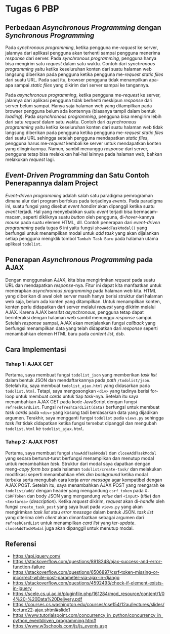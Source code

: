 # Tugas 6 PBP

## Perbedaan _Asynchronous Programming_ dengan _Synchronous Programming_
Pada _synchronous programming_, ketika pengguna me-_request_ ke server, jalannya dari aplikasi pengguna akan terhenti sampai pengguna menerima _response_ dari server. Pada _synchronous programming_, pengguna hanya bisa mengirim satu _request_ dalam satu waktu. Contoh dari _synchronous programming_ yaitu ketika keseluruhan konten dari suatu halaman web langsung diberikan pada pengguna ketika pengguna me-_request_ _static files_ dari suatu URL. Pada saat itu, browser pengguna tidak menampilkan apa-apa sampai _static files_ yang dikirim dari server sampai ke tangannya.

Pada _asynchronous programming_, ketika pengguna me-_request_ ke server, jalannya dari aplikasi pengguna tidak berhenti meskipun _response_ dari server belum sampai. Hanya saja halaman web yang ditampilkan pada browser pengguna belum ada kontennya (biasanya tampil dalam bentuk _loading_). Pada _asynchronous programming_, pengguna bisa mengirim lebih dari satu _request_ dalam satu waktu. Contoh dari _asynchronous programming_ yaitu ketika keseluruhan konten dari suatu halaman web tidak langsung diberikan pada pengguna ketika pengguna me-_request_ _static files_ dari suatu URL sehingga setelah pengguna mendapatkan _static files_, pengguna harus me-_request_ kembali ke server untuk mendapatkan konten yang diinginkannya. Namun, sambil menunggu _response_ dari server, pengguna tetap bisa melakukan hal-hal lainnya pada halaman web, bahkan melakukan _request_ lagi.

## _Event-Driven Programming_ dan Satu Contoh Penerapannya dalam Project
_Event-driven programming_ adalah salah satu paradigma pemrograman dimana alur dari program berfokus pada terjadinya _events_. Pada paradigma ini, suatu fungsi yang disebut _event handler_ akan dipanggil ketika suatu _event_ terjadi. Hal yang menyebabkan suatu _event_ terjadi bisa bermacam-macam, seperti dikliknya suatu _button_ oleh pengguna, di-_hover_-kannya _mouse_ pada suatu elemen HTML, dll. Contoh penerapan dari _event-driven programming_ pada tugas 6 ini yaitu fungsi `showAddTaskModal()` yang berfungsi untuk menampilkan modal untuk _add task_ yang akan dijalankan setiap pengguna mengklik tombol `Tambah Task Baru` pada halaman utama aplikasi `todolist`.

## Penerapan _Asynchronous Programming_ pada AJAX
Dengan menggunakan AJAX, kita bisa mengirimkan _request_ pada suatu URL dan mendapatkan _response_-nya. Fitur ini dapat kita manfaatkan untuk menerapkan _asynchronous programming_ pada halaman web kita. HTML yang diberikan di awal oleh server masih hanya berisi struktur dari halaman web saja, belum ada konten yang ditampilkan. Untuk menampilkan konten, konten perlu didapatkan dari server melalui _request_ yang dikirim melalui AJAX. Karena AJAX bersifat _asynchronous_, pengguna tetap dapat berinteraksi dengan halaman web sambil menunggu _response_ sampai. Setelah _response_ sampai, AJAX akan menjalankan fungsi _callback_ yang berfungsi menampilkan data yang telah didapatkan dari _response_ seperti menambahkan elemen HTML baru pada _content list_, dsb.

## Cara Implementasi
### Tahap 1: AJAX GET
Pertama, saya membuat fungsi `todolist_json` yang memberikan _task list_ dalam bentuk JSON dan mendaftarkannya pada _path_ `/todolist/json`. Setelah itu, saya membuat `todolist_ajax.html` yang didasarkan pada `todolist.html`. Tetapi, saya mengosongkan `<div>` yang tadinya berisi for-loop untuk membuat _cards_ untuk tiap _task_-nya. Setelah itu saya menambahkan AJAX GET pada kode JavaScript dengan fungsi `refreshCardList`. Fungsi `refreshCardList(data)` berfungsi untuk membuat _task cards_ pada `<div>` yang kosong tadi berdasarkan data yang dijadikan argumen. Terakhir, saya mengganti fungsi `todolist` pada `views.py` sehingga _task list_ tidak didapatkan ketika fungsi tersebut dipanggil dan mengubah `todolist.html` ke `todolist_ajax.html`.

### Tahap 2: AJAX POST
Pertama, saya membuat fungsi `showAddTaskModal` dan `closeAddTaskModal` yang secara berturut-turut berfungsi menampilkan dan menutup modal untuk menambahkan _task_. Struktur dari modal saya dapatkan dengan meng-_copy_ _form box_ pada halaman `todolist/create-task/` dan melakukan modifikasi seperti menambahkan efek _dim background_ ketika modal terbuka serta mengubah cara kerja _error message_ agar kompatibel dengan AJAX POST. Setelah itu, saya menambahkan AJAX POST yang mengarah ke `todolist/add/` dengan header yang mengandung `csrf_token` pada `X-CSRFToken` dan body JSON yang mengandung _value_ dari `<input>` (_title_) dan `<textarea>` (_description_). Ketika _request_ dikirim, _request_ akan di-_handle_ oleh fungsi `create_task_post` yang saya buat pada `views.py` yang akan mengirimkan _task list_ atau _error message_ dalam bentuk JSON. _task list_ yang diterima oleh _client_ akan dimanfaatkan sebagai argumen dari `refreshCardList` untuk menampilkan _card list_ yang ter-_update_. `closeAddTaskModal` juga akan dipanggil untuk menutup modal.

## Referensi
- https://api.jquery.com/
- https://stackoverflow.com/questions/8918248/ajax-success-and-error-function-failure
- https://stackoverflow.com/questions/6506897/csrf-token-missing-or-incorrect-while-post-parameter-via-ajax-in-django
- https://stackoverflow.com/questions/4592493/check-if-element-exists-in-jquery
- https://scele.cs.ui.ac.id/pluginfile.php/161284/mod_resource/content/1/04%20-%20Data%20Delivery.pdf
- https://courses.cs.washington.edu/courses/cse154/12au/lectures/slides/lecture22-ajax.shtml#slide1
- https://www.tutorialspoint.com/concurrency_in_python/concurrency_in_python_eventdriven_programming.htm#
- https://www.w3schools.com/js/js_events.asp